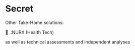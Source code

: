 # Secret
Other Take-Home solutions:

:pill: .:NURX (Health Tech)

as well as technical assessments and independent analyses
